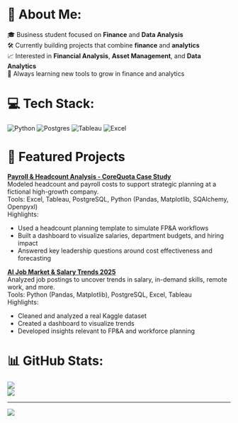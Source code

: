# 💫 About Me:
🎓 Business student focused on **Finance** and **Data Analysis**  <br>🛠️ Currently building projects that combine **finance** and **analytics**<br>📈 Interested in **Financial Analysis**, **Asset Management**, and **Data Analytics**<br>🧠 Always learning new tools to grow in finance and analytics<br> 

# 💻 Tech Stack:
![Python](https://img.shields.io/badge/python-3670A0?style=for-the-badge&logo=python&logoColor=ffdd54) ![Postgres](https://img.shields.io/badge/postgres-%23316192.svg?style=for-the-badge&logo=postgresql&logoColor=white) ![Tableau](https://img.shields.io/badge/Tableau-E97627?style=for-the-badge&logo=tableau&logoColor=white) ![Excel](https://img.shields.io/badge/Excel-217346?style=for-the-badge&logo=microsoft-excel&logoColor=white)

# 📁 Featured Projects
**[Payroll & Headcount Analysis - CoreQuota Case Study](https://github.com/freddypadilla/CoreQuota-Case-Study-)**                                                                    
Modeled headcount and payroll costs to support strategic planning at a fictional high-growth company.                                                                                
Tools: Excel, Tableau, PostgreSQL, Python (Pandas, Matplotlib, SQAlchemy, Openpyxl)                                                                                                  
Highlights:
- Used a headcount planning template to simulate FP&A workflows
- Built a dashboard to visualize salaries, department budgets, and hiring impact
- Answered key leadership questions around cost effectiveness and forecasting

**[AI Job Market & Salary Trends 2025](https://github.com/freddypadilla/AI-Job-Market-Analysis.git)**  
Analyzed job postings to uncover trends in salary, in-demand skills, remote work, and more.                               
Tools: Python (Pandas, Matplotlib), PostgreSQL, Excel, Tableau    
Highlights:
- Cleaned and analyzed a real Kaggle dataset
- Created a dashboard to visualize trends
- Developed insights relevant to FP&A and workforce planning

# 📊 GitHub Stats:
![](https://github-readme-stats.vercel.app/api?username=freddypadilla&theme=discord_old_blurple&hide_border=false&include_all_commits=false&count_private=false)<br/>
![](https://nirzak-streak-stats.vercel.app/?user=freddypadilla&theme=discord_old_blurple&hide_border=false)<br/>

---
[![](https://visitcount.itsvg.in/api?id=freddypadilla&icon=0&color=0)](https://visitcount.itsvg.in)
